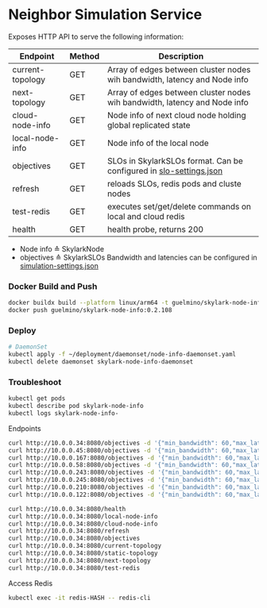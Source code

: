 # Neighbor Simulation Service
Exposes HTTP API to serve the following information:

| Endpoint         | Method | Description                                                                                      |
|------------------|--------|--------------------------------------------------------------------------------------------------|
| current-topology | GET    | Array of edges between cluster nodes wih bandwidth, latency and Node info                        | 
| next-topology    | GET    | Array of edges between cluster nodes wih bandwidth, latency and Node info                        | 
| cloud-node-info  | GET    | Node info of next cloud node holding global replicated state                                     |
| local-node-info  | GET    | Node info of the local node                                                                      |
| objectives       | GET    | SLOs in SkylarkSLOs format. Can be configured in [slo-settings.json](settings/slo-settings.json) |
| refresh          | GET    | reloads SLOs, redis pods and cluste nodes                                                        |
| test-redis       | GET    | executes set/get/delete commands on local and cloud redis                                        |
| health           | GET    | health probe, returns 200                                                                        |

- Node info ≙ SkylarkNode
- objectives ≙ SkylarkSLOs
Bandwidth and latencies can be configured in [simulation-settings.json](settings/simulation-settings.json)
### Docker Build and Push
```bash
docker buildx build --platform linux/arm64 -t guelmino/skylark-node-info:0.2.108 .
docker push guelmino/skylark-node-info:0.2.108
```
### Deploy
```bash
# DaemonSet
kubectl apply -f ~/deployment/daemonset/node-info-daemonset.yaml
kubectl delete daemonset skylark-node-info-daemonset
```
### Troubleshoot
```bash
kubectl get pods
kubectl describe pod skylark-node-info
kubectl logs skylark-node-info-
```

Endpoints
```bash
curl http://10.0.0.34:8080/objectives -d '{"min_bandwidth": 60,"max_latency": 10000}' -H "Content-Type: application/json"
curl http://10.0.0.45:8080/objectives -d '{"min_bandwidth": 60,"max_latency": 10000}' -H "Content-Type: application/json"
curl http://10.0.0.167:8080/objectives -d '{"min_bandwidth": 60,"max_latency": 10000}' -H "Content-Type: application/json"
curl http://10.0.0.58:8080/objectives -d '{"min_bandwidth": 60,"max_latency": 10000}' -H "Content-Type: application/json"
curl http://10.0.0.243:8080/objectives -d '{"min_bandwidth": 60,"max_latency": 10000}' -H "Content-Type: application/json"
curl http://10.0.0.245:8080/objectives -d '{"min_bandwidth": 60,"max_latency": 10000}' -H "Content-Type: application/json"
curl http://10.0.0.210:8080/objectives -d '{"min_bandwidth": 60,"max_latency": 10000}' -H "Content-Type: application/json"
curl http://10.0.0.122:8080/objectives -d '{"min_bandwidth": 60,"max_latency": 10000}' -H "Content-Type: application/json"

curl http://10.0.0.34:8080/health
curl http://10.0.0.34:8080/local-node-info
curl http://10.0.0.34:8080/cloud-node-info
curl http://10.0.0.34:8080/refresh
curl http://10.0.0.34:8080/objectives
curl http://10.0.0.34:8080/current-topology
curl http://10.0.0.34:8080/static-topology
curl http://10.0.0.34:8080/next-topology
curl http://10.0.0.34:8080/test-redis

```

Access Redis
```bash
kubectl exec -it redis-HASH -- redis-cli
```